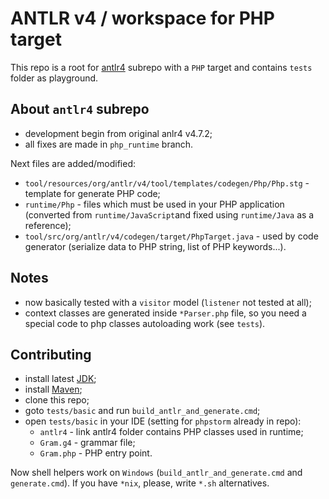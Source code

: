 # ANTLR v4 / workspace for PHP target

This repo is a root for [antlr4](https://github.com/yar3333/antlr4) subrepo with a `PHP` target and contains `tests` folder as playground.


## About `antlr4` subrepo

 * development begin from original anlr4 v4.7.2;
 * all fixes are made in `php_runtime` branch.

Next files are added/modified:
 
 * `tool/resources/org/antlr/v4/tool/templates/codegen/Php/Php.stg` - template for generate PHP code;
 * `runtime/Php` - files which must be used in your PHP application (converted from `runtime/JavaScript`and fixed using `runtime/Java` as a reference);
 * `tool/src/org/antlr/v4/codegen/target/PhpTarget.java` - used by code generator (serialize data to PHP string, list of PHP keywords...).


## Notes

 * now basically tested with a `visitor` model (`listener` not tested at all);
 * context classes are generated inside `*Parser.php` file, so you need a special code to php classes autoloading work (see `tests`).


## Contributing

 * install latest [JDK](https://www.oracle.com/technetwork/java/javase/downloads/index.html);
 * install [Maven](https://maven.apache.org/);
 * clone this repo;
 * goto `tests/basic` and run `build_antlr_and_generate.cmd`;
 * open `tests/basic` in your IDE (setting for `phpstorm` already in repo):
	* `antlr4` - link antlr4 folder contains PHP classes used in runtime;
	* `Gram.g4` - grammar file;
	* `Gram.php` - PHP entry point.

Now shell helpers work on `Windows` (`build_antlr_and_generate.cmd` and `generate.cmd`).
If you have `*nix`, please, write `*.sh` alternatives.
